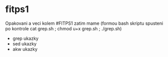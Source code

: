 # fitps1

Opakovani a veci kolem #FITPS1
zatim mame (formou bash skriptu spusteni po kontrole cat grep.sh ; chmod u+x grep.sh ; ./grep.sh) 

* grep ukazky
* sed ukazky
* akw ukazky
